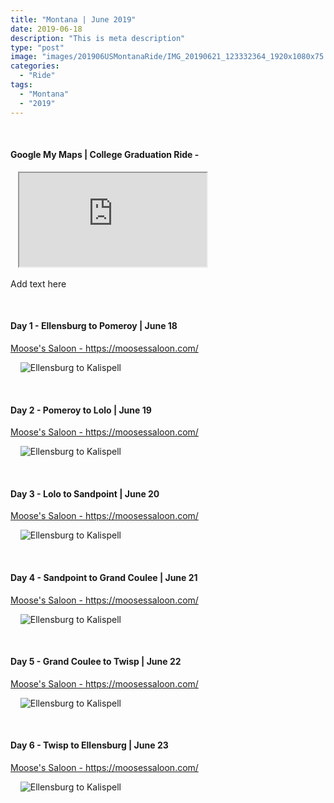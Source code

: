 ```yaml
---
title: "Montana | June 2019"
date: 2019-06-18
description: "This is meta description"
type: "post"
image: "images/201906USMontanaRide/IMG_20190621_123332364_1920x1080x75.jpg"
categories: 
  - "Ride"
tags:
  - "Montana"
  - "2019"
---
```


<!-- Start ******************** MyMap01 ******************** Start -->	
<br>	
<h4>	
	Google My Maps | College Graduation Ride -
</h4>	
<div class="embed-responsive embed-responsive-1by1">	
   <iframe 	
        src="https://www.google.com/maps/d/embed?mid=1AZtZdjkR9lIwOMNE3QMMkWnqpKo44iU&ehbc=2E312F"
        title=	"Google My Maps"
        loading="lazy"
    > 	
    </iframe>	
</div>
<p>



Add text here
</p>
<!-- End ******************** MyMap01 ******************** End -->
<!-- Start ******************** Item01 ******************** Start -->	
<br>	
<h4>	
	Day 1 - Ellensburg to Pomeroy | June 18
</h4>	
<p>	
  <a 
    href=https://moosessaloon.com/
    target="_blank">	
    Moose's Saloon - https://moosessaloon.com/
  </a>
</p>
<p>	
    <img 	
      src=	"/images/201707USMontanaRide/IMG_20170726_121134758_Custom.jpg"
      alt=	"Ellensburg to Kalispell"
      loading= "lazy"
    >	
</p>
<!-- End ******************** Item01 ******************** End -->	
<!-- Start ******************** Item02 ******************** Start -->	
<br>	
<h4>	
	Day 2 - Pomeroy to Lolo | June 19
</h4>	
<p>	
  <a 
    href=https://moosessaloon.com/
    target="_blank">	
    Moose's Saloon - https://moosessaloon.com/
  </a>
</p>
<p>	
    <img 	
      src=	"/images/201707USMontanaRide/IMG_20170726_121134758_Custom.jpg"
      alt=	"Ellensburg to Kalispell"
      loading= "lazy"
    >	
</p>
<!-- End ******************** Item02 ******************** End -->	
<!-- Start ******************** Item03 ******************** Start -->	
<br>	
<h4>	
	Day 3 - Lolo to Sandpoint | June 20
</h4>	
<p>	
  <a 
    href=https://moosessaloon.com/
    target="_blank">	
    Moose's Saloon - https://moosessaloon.com/
  </a>
</p>
<p>	
    <img 	
      src=	"/images/201707USMontanaRide/IMG_20170726_121134758_Custom.jpg"
      alt=	"Ellensburg to Kalispell"
      loading= "lazy"
    >	
</p>
<!-- End ******************** Item03 ******************** End -->	
<!-- Start ******************** Item04 ******************** Start -->	
<br>	
<h4>	
	Day 4 - Sandpoint to Grand Coulee | June 21
</h4>	
<p>	
  <a 
    href=https://moosessaloon.com/
    target="_blank">	
    Moose's Saloon - https://moosessaloon.com/
  </a>
</p>
<p>	
    <img 	
      src=	"/images/201707USMontanaRide/IMG_20170726_121134758_Custom.jpg"
      alt=	"Ellensburg to Kalispell"
      loading= "lazy"
    >	
</p>
<!-- End ******************** Item04 ******************** End -->	
<!-- Start ******************** Item05 ******************** Start -->	
<br>	
<h4>	
	Day 5 - Grand Coulee to Twisp | June 22
</h4>	
<p>	
  <a 
    href=https://moosessaloon.com/
    target="_blank">	
    Moose's Saloon - https://moosessaloon.com/
  </a>
</p>
<p>	
    <img 	
      src=	"/images/201707USMontanaRide/IMG_20170726_121134758_Custom.jpg"
      alt=	"Ellensburg to Kalispell"
      loading= "lazy"
    >	
</p>
<!-- End ******************** Item05 ******************** End -->	
<!-- Start ******************** Item06 ******************** Start -->	
<br>	
<h4>	
	Day 6 - Twisp to Ellensburg | June 23
</h4>	
<p>	
  <a 
    href=https://moosessaloon.com/
    target="_blank">	
    Moose's Saloon - https://moosessaloon.com/
  </a>
</p>
<p>	
    <img 	
      src=	"/images/201707USMontanaRide/IMG_20170726_121134758_Custom.jpg"
      alt=	"Ellensburg to Kalispell"
      loading= "lazy"
    >	
</p>
<!-- End ******************** Item06 ******************** End -->	